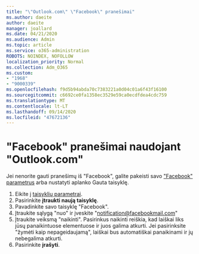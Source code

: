 ```yaml
---
title: "\"Outlook.com\" \"Facebook\" pranešimai"
ms.author: daeite
author: daeite
manager: joallard
ms.date: 04/21/2020
ms.audience: Admin
ms.topic: article
ms.service: o365-administration
ROBOTS: NOINDEX, NOFOLLOW
localization_priority: Normal
ms.collection: Adm_O365
ms.custom:
- "1968"
- "9000339"
ms.openlocfilehash: f9d5b94abda70c7383221a0d04c01a6f43f16100
ms.sourcegitcommit: c6692ce0fa1358ec3529e59ca0ecdfdea4cdc759
ms.translationtype: MT
ms.contentlocale: lt-LT
ms.lasthandoff: 09/14/2020
ms.locfileid: "47672136"
---
```

# <a name="facebook-notifications-using-outlookcom"></a>"Facebook" pranešimai naudojant "Outlook.com"

Jei nenorite gauti pranešimų iš "Facebook", galite pakeisti savo ["Facebook" parametrus](https://aka.ms/facebook-notifications-settings) arba nustatyti aplanko Gauta taisyklę.

1. Eikite į [taisyklių parametrai](https://outlook.live.com/mail/options/mail/rules/inboxRules).
1. Pasirinkite **įtraukti naują taisyklę**.
1. Pavadinkite savo taisyklę "Facebook".
1. Įtraukite sąlygą "nuo" ir įveskite "notification@facebookmail.com"
1. Įtraukite veiksmą "naikinti". Pasirinkus naikinti reiškia, kad laiškai liks jūsų panaikintuose elementuose ir juos galima atkurti. Jei pasirinksite "žymėti kaip nepageidaujamą", laiškai bus automatiškai panaikinami ir jų nebegalima atkurti.
1. Pasirinkite **įrašyti**.